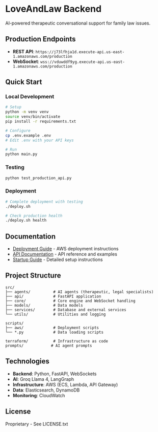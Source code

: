 # LoveAndLaw Backend

AI-powered therapeutic conversational support for family law issues.

## Production Endpoints

- **REST API**: `https://j73lfhja1d.execute-api.us-east-1.amazonaws.com/production`
- **WebSocket**: `wss://vduwddf9yg.execute-api.us-east-1.amazonaws.com/production`

## Quick Start

### Local Development

```bash
# Setup
python -m venv venv
source venv/bin/activate
pip install -r requirements.txt

# Configure
cp .env.example .env
# Edit .env with your API keys

# Run
python main.py
```

### Testing

```bash
python test_production_api.py
```

### Deployment

```bash
# Complete deployment with testing
./deploy.sh

# Check production health
./deploy.sh health
```

## Documentation

- [Deployment Guide](DEPLOYMENT_GUIDE.md) - AWS deployment instructions
- [API Documentation](API_DOCUMENTATION.md) - API reference and examples
- [Startup Guide](STARTUP_GUIDE.md) - Detailed setup instructions

## Project Structure

```
src/
├── agents/          # AI agents (therapeutic, legal specialists)
├── api/             # FastAPI application
├── core/            # Core engine and WebSocket handling
├── models/          # Data models
├── services/        # Database and external services
└── utils/           # Utilities and logging

scripts/
├── aws/             # Deployment scripts
└── *.py             # Data loading scripts

terraform/           # Infrastructure as code
prompts/            # AI agent prompts
```

## Technologies

- **Backend**: Python, FastAPI, WebSockets
- **AI**: Groq Llama 4, LangGraph
- **Infrastructure**: AWS (ECS, Lambda, API Gateway)
- **Data**: Elasticsearch, DynamoDB
- **Monitoring**: CloudWatch

## License

Proprietary - See LICENSE.txt